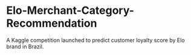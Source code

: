 # Elo-Merchant-Category-Recommendation
A Kaggle competition launched to predict customer loyalty score by Elo brand in Brazil.
